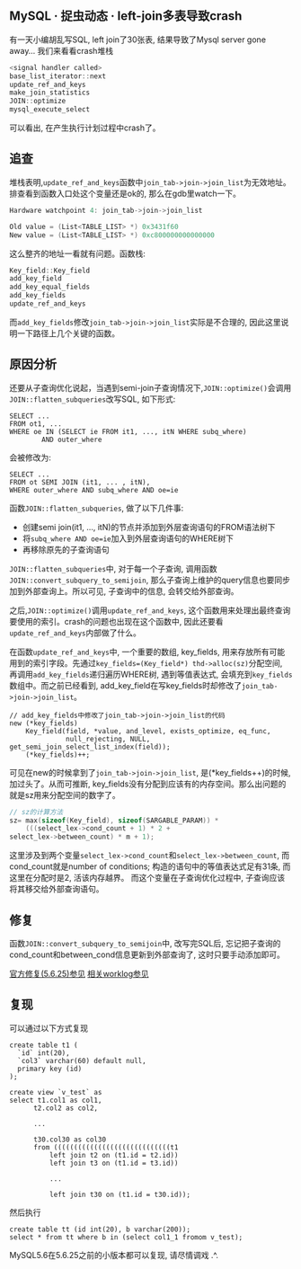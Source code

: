## MySQL · 捉虫动态 · left-join多表导致crash


有一天小编胡乱写SQL, left join了30张表, 结果导致了Mysql server gone away…
我们来看看crash堆栈  

```cpp
<signal handler called>
base_list_iterator::next
update_ref_and_keys
make_join_statistics
JOIN::optimize
mysql_execute_select

```

可以看出, 在产生执行计划过程中crash了。  

## 追查

堆栈表明,`update_ref_and_keys`函数中`join_tab->join->join_list`为无效地址。 排查看到函数入口处这个变量还是ok的, 那么在gdb里watch一下。  

```cpp
Hardware watchpoint 4: join_tab->join->join_list

Old value = (List<TABLE_LIST> *) 0x3431f60
New value = (List<TABLE_LIST> *) 0xc800000000000000

```

这么整齐的地址一看就有问题。函数栈:  

```cpp
Key_field::Key_field
add_key_field
add_key_equal_fields
add_key_fields
update_ref_and_keys

```

而`add_key_fields`修改`join_tab->join->join_list`实际是不合理的, 因此这里说明一下路径上几个关键的函数。  

## 原因分析

还要从子查询优化说起，当遇到semi-join子查询情况下,`JOIN::optimize()`会调用`JOIN::flatten_subqueries`改写SQL, 如下形式:  

```LANG
SELECT ...
FROM ot1, ...
WHERE oe IN (SELECT ie FROM it1, ..., itN WHERE subq_where)
		AND outer_where

```


会被修改为:  

```LANG
SELECT ...
FROM ot SEMI JOIN (it1, ... , itN),
WHERE outer_where AND subq_where AND oe=ie

```


函数`JOIN::flatten_subqueries`, 做了以下几件事:  


* 创建semi join(it1, …, itN)的节点并添加到外层查询语句的FROM语法树下
* 将`subq_where AND oe=ie`加入到外层查询语句的WHERE树下
* 再移除原先的子查询语句


`JOIN::flatten_subqueries`中, 对于每一个子查询, 调用函数`JOIN::convert_subquery_to_semijoin`, 那么子查询上维护的query信息也要同步加到外部查询上。所以可见, 子查询中的信息, 会转交给外部查询。  


之后,`JOIN::optimize()`调用`update_ref_and_keys`, 这个函数用来处理出最终查询要使用的索引。crash的问题也出现在这个函数中, 因此还要看`update_ref_and_keys`内部做了什么。  


在函数`update_ref_and_keys`中, 一个重要的数组,  key_fields, 用来存放所有可能用到的索引字段。先通过`key_fields=(Key_field*) thd->alloc(sz)`分配空间, 再调用`add_key_fields`递归遍历WHERE树, 遇到等值表达式, 会填充到`key_fields`数组中。而之前已经看到, add_key_field在写key_fields时却修改了`join_tab->join->join_list`。  

```LANG
// add_key_fields中修改了join_tab->join->join_list的代码
new (*key_fields)
    Key_field(field, *value, and_level, exists_optimize, eq_func,
              null_rejecting, NULL, get_semi_join_select_list_index(field));
    (*key_fields)++;

```


可见在new的时候拿到了`join_tab->join->join_list`, 是(*key_fields++)的时候, 加过头了。从而可推断, key_fields没有分配到应该有的内存空间。那么出问题的就是sz用来分配空间的数字了。  

```cpp
// sz的计算方法
sz= max(sizeof(Key_field), sizeof(SARGABLE_PARAM)) *
    (((select_lex->cond_count + 1) * 2 +
select_lex->between_count) * m + 1);

```


这里涉及到两个变量`select_lex->cond_count`和`select_lex->between_count`, 而cond_count就是number of conditions; 构造的语句中的等值表达式足有31条, 而这里在分配时是2, 活该内存越界。
而这个变量在子查询优化过程中, 子查询应该将其移交给外部查询语句。  

## 修复

函数`JOIN::convert_subquery_to_semijoin`中, 改写完SQL后, 忘记把子查询的cond_count和between_cond信息更新到外部查询了, 这时只要手动添加即可。  


[官方修复(5.6.25)参见][0]
[相关worklog参见][1]  

## 复现

可以通过以下方式复现  

```LANG
create table t1 (
  `id` int(20),
  `col3` varchar(60) default null,
  primary key (id)
);

create view `v_test` as
select t1.col1 as col1,
      t2.col2 as col2,

      ...

      t30.col30 as col30
      from (((((((((((((((((((((((((((((t1
          left join t2 on (t1.id = t2.id))
          left join t3 on (t1.id = t3.id))

          ...

          left join t30 on (t1.id = t30.id));

```


然后执行  

```LANG
create table tt (id int(20), b varchar(200));
select * from tt where b in (select col1_1 fromom v_test);

```

MySQL5.6在5.6.25之前的小版本都可以复现, 请尽情调戏 .^.  


[0]: https://github.com/mysql/mysql-server/commit/71e74f2a0118f460abc4f7a3da215c61785d35f0
[1]: http://dev.mysql.com/worklog/task/?id=5275